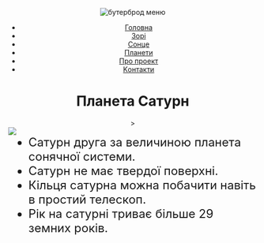 <!DOCTYPE html>
<html lang="uk">
<head>
<meta charset="UTF-8">
<title>Caтypн</title>
<link rel="stylesheet" href="responsive.css" /> <meta name="viewport" content="width=device-width, initial-scale=1.0">
  <style>
    .header { text-align: center; }

nav ul { padding: 0;}

nav li {
  list-style: none;
  display: inline;
  font-size: 24px;
  margin-right: 8px;
}

.container {
  width: 100%;
  display: flex;
  justify-content: center;
}

.photo {
  max-width: 600px;
}

.photo img { width: 100%;}
.data {font-size: 24px;}
.data ul { margin-top: 0;}
    </style>
</head> 
  <body>
<div class="header"> 
  <nav>
    <img src="menu-icon.svg" alt="бутерброд меню" />
<ul>
<li><a href="#">Головна</a></li> <li><a href="#">Зоpi</a></li>
<li><a href="#">Coнцe</a></li> <li><a href="#">Планети</a></li>
<li><a href="#">Про проект</a></li>
<li><a href="#">Kонтакти</a></li>
</ul>
</nav>
<h1>Планета Сатурн</h1>>
</div>
<div class="container">
<div class="photo"> <img src="planet.jpg" />
</div>
<div class="data">
<ul>
<li>Сатурн друга за величиною планета сонячної системи.</li>
<li>Сатурн не має твердої поверхні.</li>
<li>Кільця сатурна можна побачити навіть в простий телескоп.</li>
<li>Рік на сатурні триває більше 29 земних років.</li>
</ul>

